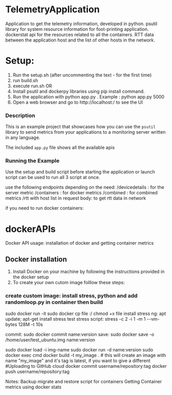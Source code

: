 # TelemetryApplication
Application to get the telemetry information, developed in python.
psutil library for system resource information for foot-printing application.
dockerstat api for the resources related to all the containers.
RTT data between the application host and the list of other hosts in the network.

# Setup:
1. Run the setup.sh (after uncommenting the text - for the first time)
2. run build.sh 
3. execute run.sh
OR
1. Install psutil and dockerpy libraries using pip install command.
2. Run the application with python app.py <port>.
Example : python app.py 5000
3. Open a web browser and go to http://localhost:<port>/ to see the UI

### Description
This is an example project that showcases how you can use the `psutil`
library to send metrics from your applications to a monitoring server written
in any language.

The included `app.py` file shows all the available apis 

### Running the Example
Use the setup and build script before starting the application or launch script can be used to run all 3 script at once.

use the following endpoints depending on the need:
/devicedetails : for the server metric
/containers : for docker metrics
/combined : for combined metrics
/rtt with host list in request body: to get rtt data in network 


if you need to run docker containers:
# dockerAPIs
Docker API usage: installation of docker and getting container metrics

Docker installation 
-------------------
1. Install Docker on your machine by following the instructions provided in the docker setup
2. To create your own cutom image folllow these steps:
### create custom image: install stress, python and add randomloop.py in container then build
sudo docker run -it <image-id>
sudo docker cp file <container-id>:<path>/<file-name>
chmod +x file
install stress ng: apt update; apt-get install stress
test stress script: stress -c 2 -i 1 -m 1 --vm-bytes 128M -t 10s

commit: sudo docker commit <id> name:version
save: sudo docker save -o /home/user/test_ubuntu.img name:version

sudo docker load -i img-name
sudo docker run -d name:version
sudo docker exec <container-id> cmd
docker build -t my_image .  # this will create an image with name "my_image" and it's tag is latest, if you want to give a different
#Uploading to GitHub cloud
docker commit <container id> username/repository:tag
docker push username/repository:tag

Notes:
Backup migrate and restore script for containers
Getting Container metrics using docker stats
